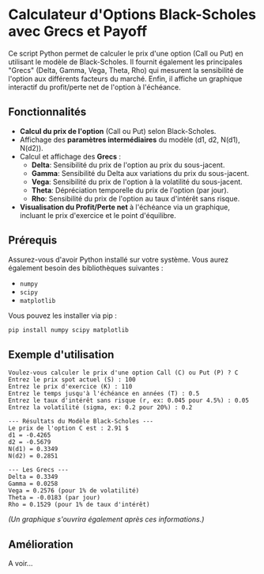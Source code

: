 
# Calculateur d'Options Black-Scholes avec Grecs et Payoff

Ce script Python permet de calculer le prix d'une option (Call ou Put) en utilisant le modèle de Black-Scholes. Il fournit également les principales "Grecs" (Delta, Gamma, Vega, Theta, Rho) qui mesurent la sensibilité de l'option aux différents facteurs du marché. Enfin, il affiche un graphique interactif du profit/perte net de l'option à l'échéance.

## Fonctionnalités

* **Calcul du prix de l'option** (Call ou Put) selon Black-Scholes.
* Affichage des **paramètres intermédiaires** du modèle (d1, d2, N(d1), N(d2)).
* Calcul et affichage des **Grecs** :
    * **Delta**: Sensibilité du prix de l'option au prix du sous-jacent.
    * **Gamma**: Sensibilité du Delta aux variations du prix du sous-jacent.
    * **Vega**: Sensibilité du prix de l'option à la volatilité du sous-jacent.
    * **Theta**: Dépréciation temporelle du prix de l'option (par jour).
    * **Rho**: Sensibilité du prix de l'option au taux d'intérêt sans risque.
* **Visualisation du Profit/Perte net** à l'échéance via un graphique, incluant le prix d'exercice et le point d'équilibre.

## Prérequis

Assurez-vous d'avoir Python installé sur votre système. Vous aurez également besoin des bibliothèques suivantes :

* `numpy`
* `scipy`
* `matplotlib`

Vous pouvez les installer via pip :

```bash
pip install numpy scipy matplotlib
````

## Exemple d'utilisation

```
Voulez-vous calculer le prix d'une option Call (C) ou Put (P) ? C
Entrez le prix spot actuel (S) : 100
Entrez le prix d'exercice (K) : 110
Entrez le temps jusqu'à l'échéance en années (T) : 0.5
Entrez le taux d'intérêt sans risque (r, ex: 0.045 pour 4.5%) : 0.05
Entrez la volatilité (sigma, ex: 0.2 pour 20%) : 0.2

--- Résultats du Modèle Black-Scholes ---
Le prix de l'option C est : 2.91 $
d1 = -0.4265
d2 = -0.5679
N(d1) = 0.3349
N(d2) = 0.2851

--- Les Grecs ---
Delta = 0.3349
Gamma = 0.0258
Vega = 0.2576 (pour 1% de volatilité)
Theta = -0.0183 (par jour)
Rho = 0.1529 (pour 1% de taux d'intérêt)
```

*(Un graphique s'ouvrira également après ces informations.)*

## Amélioration

A voir...
